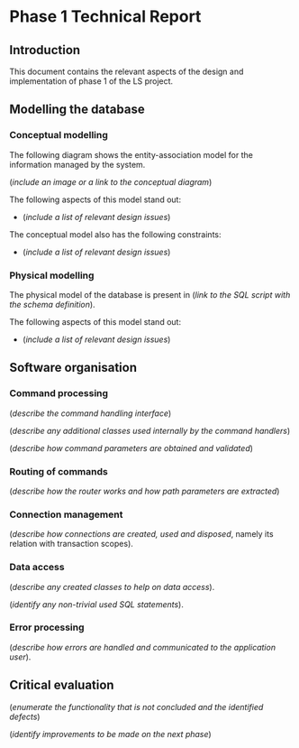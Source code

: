 # Phase 1 Technical Report

## Introduction

This document contains the relevant aspects of the design and implementation of phase 1 of the LS project.

## Modelling the database

### Conceptual modelling ###

The following diagram shows the entity-association model for the information managed by the system. 

(_include an image or a link to the conceptual diagram_)

The following aspects of this model stand out:

* (_include a list of relevant design issues_)

The conceptual model also has the following constraints:

* (_include a list of relevant design issues_)
    
### Physical modelling ###

The physical model of the database is present in (_link to the SQL script with the schema definition_).

The following aspects of this model stand out:

* (_include a list of relevant design issues_)

## Software organisation

### Command processing

(_describe the command handling interface_)

(_describe any additional classes used internally by the command handlers_)

(_describe how command parameters are obtained and validated_)

### Routing of commands

(_describe how the router works and how path parameters are extracted_)

### Connection management

(_describe how connections are created, used and disposed_, namely its relation with transaction scopes).

### Data access

(_describe any created classes to help on data access_).

(_identify any non-trivial used SQL statements_).

### Error processing

(_describe how errors are handled and communicated to the application user_).

## Critical evaluation

(_enumerate the functionality that is not concluded and the identified defects_)

(_identify improvements to be made on the next phase_)
